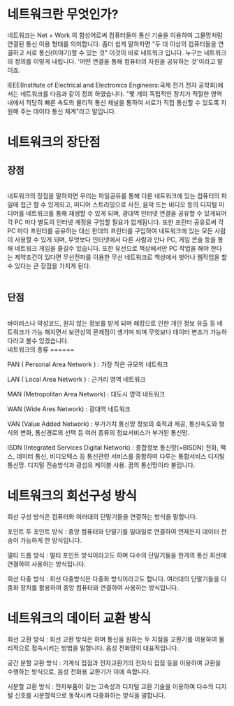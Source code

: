 네트워크란 무엇인가? 
 ====
 네트워크는 Net + Work 의 합성어로써 컴퓨터들이 통신 기술을 이용하여 그물망처럼 연결된 통신 이용 형태를 의미합니다. 좀더 쉽게 말하자면 "두 대 이상의 컴퓨터들을 연결하고 서로 통신(이야기)할 수 있는 것" 이것이 바로 네트워크 입니다. 누구는 네트워크의 정의를 이렇게 내립니다. '어떤 연결을 통해 컴퓨터의 자원을 공유하는 것'이라고 말이죠. 
 <br>
 
 IEEE(Institute of Electrical and Electronics Engineers:국제 전기 전자 공학회)에서는 네트워크를 다음과 같이 정의 하였습니다. "몇 개의 독립적인 장치가 적절한 영역내에서 적당히 빠른 속도의 물리적 통신 채널을 통하여 서로가 직접 통신할 수 있도록 지원해 주는 데이타 통신 체계"라고 말입니다.

  네트워크의 장단점 
  =====

장점
---
<br>
네트워크의 장점을 말하자면 우리는 파일공유를 통해 다른 네트워크에 있는 컴퓨터의 파일에 접근 할 수 있게되고, 미디어 스트리밍으로 사진, 음악 또는 비디오 등의 디지털 미디어를 네트워크를 통해 재생할 수 있게 되며, 광대역 인터넷 연결을 공유할 수 있게되어 각 PC 마다 별도의 인터넷 계정을 구입할 필요가 없게됩니다. 또한 프린터 공유로써 각 PC 마다 프린터를 공유하는 대신 한대의 프린터를 구입하여 네트워크에 있는 모든 사람이 사용할 수 있게 되며, 무엇보다 인터넷에서 다른 사람과 만나 PC, 게임 콘솔 등을 통해 네트워크 게임을 즐길수 있습니다. 또한 유선으로 책상에서만 PC 작업을 해야 한다는 제약조건이 있다면 무선전파를 이용한 무선 네트워크로 책상에서 벗어나 웹작업을 할수 있다는 큰 장점을 가지게 된다.
<br>
<br>

단점
-----
<br>
바이러스나 악성코드, 원치 않는 정보를 받게 되며 해킹으로 인한 개인 정보 유출 등 네트워크가 가능 해지면서 보안상의 문제점이 생기며 되며 무엇보다 데이터 변조가 가능하다라고 볼수 있겠습니다.

<br>
네트워크의 종류 
======

PAN ( Personal Area Network ) : 가장 작은 규모의 네트워크

LAN ( Local Area Network ) : 근거리 영역 네트워크

MAN (Metropolitan Area Network) : 대도시 영역 네트워크

WAN (Wide Ares Network) : 광대역 네트워크

VAN (Value Added Network) : 부가가치 통신망 정보의 축적과 제공, 통신속도와 형식의 변화, 통신경로의 선택 등 여러 종류의 정보서비스가 부가된 통신망.

ISDN (Integrated Services Digital Network) : 종합정보 통신망(=BISDN) 전화, 팩스, 데이터 통신, 비디오텍스 등 통신관련 서비스를 종합하여 다루는 통합서비스 디지털 통신망. 디지털 전송방식과 광섬유 케이블 사용. 꿈의 통신망이라 불립니다.
<br>

 네트워크의 회선구성 방식 
 =====

회선 구성 방식은 컴퓨터와 여러대의 단말기들을 연결하는 방식을 말합니다.

포인트 투 포인트 방식 : 중앙 컴퓨터와 단말기를 일대일로 연결하여 언제든지 데이터 전송이 가능하게 한 방식입니다.

멀티 드롭 방식 : 멀티 포인트 방식이라고도 하며 다수의 단말기들을 한개의 통신 회선에 연결하여 사용하는 방식입니다.

회선 다중 방식 : 회선 다중방식은 다중화 방식이라고도 합니다. 여러대의 단말기들을 다중화 장치를 활용하여 중앙 컴퓨터와 연결하여 사용하는 방식입니다.
<br>

 네트워크의 데이터 교환 방식 
 =======
회선 교환 방식 : 회선 교환 방식은 하며 통신을 원하는 두 지점을 교환기를 이용하여 물리적으로 접속시키는 방법을 말합니다. 음성 전화망이 대표적입니다.

공간 분할 교환 방식 : 기계식 접점과 전자교환기의 전자식 접점 등을 이용하여 교환을 수행하는 방식으로, 음성 전화용 교환기가 이에 속합니다.

시분할 교환 방식 : 전자부품이 갖는 고속성과 디지털 교환 기술을 이용하여 다수의 디지털 신호를 시분할적으로 동작시켜 다중화하는 방식을 말합니다.